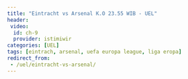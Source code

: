 ```yaml
---
title: "Eintracht vs Arsenal K.O 23.55 WIB - UEL"
header:
 video:
  id: ch-9
  provider: istimiwir
categories: [UEL]
tags: [eintrach, arsenal, uefa europa league, liga eropa]
redirect_from:
 - /uel/eintracht-vs-arsenal/
---
```

